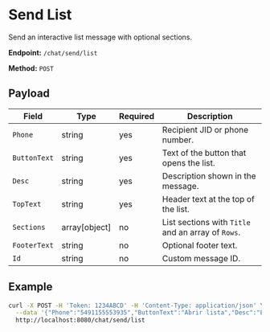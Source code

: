 # Send List

Send an interactive list message with optional sections.

**Endpoint:** `/chat/send/list`

**Method:** `POST`

## Payload

| Field | Type | Required | Description |
|-------|------|----------|-------------|
| `Phone` | string | yes | Recipient JID or phone number. |
| `ButtonText` | string | yes | Text of the button that opens the list. |
| `Desc` | string | yes | Description shown in the message. |
| `TopText` | string | yes | Header text at the top of the list. |
| `Sections` | array[object] | no | List sections with `Title` and an array of `Rows`. |
| `FooterText` | string | no | Optional footer text. |
| `Id` | string | no | Custom message ID. |

## Example

```bash
curl -X POST -H 'Token: 1234ABCD' -H 'Content-Type: application/json' \
  --data '{"Phone":"5491155553935","ButtonText":"Abrir lista","Desc":"Escolha uma opção","TopText":"Opções","Sections":[{"Title":"Seção 1","Rows":[{"Title":"Item 1","Desc":"Primeiro","RowId":"1"}]}]}' \
  http://localhost:8080/chat/send/list
```
